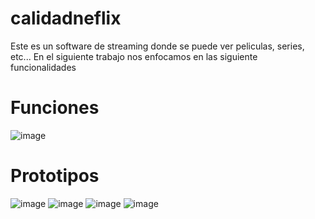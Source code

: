 # calidadneflix
Este es un software de streaming donde se puede ver peliculas, series, etc...
En el siguiente trabajo nos enfocamos en las siguiente funcionalidades

# Funciones

![image](https://user-images.githubusercontent.com/78560599/137050460-20121a0d-734f-4f69-936c-2cfaf0d09539.png)

# Prototipos
![image](https://user-images.githubusercontent.com/78560599/137050587-8e781606-4907-4455-9bf4-f8b7c2b54c02.png)
![image](https://user-images.githubusercontent.com/78560599/137050874-19cfe1fd-a3b6-49e2-b17d-934e32a30f75.png)
![image](https://user-images.githubusercontent.com/78560599/137050934-c0d106b3-6b85-43b9-915b-52dbde0bfbe0.png)
![image](https://user-images.githubusercontent.com/78560599/137050976-6193ddbb-4d27-4482-b1ab-e14ad1977707.png)

